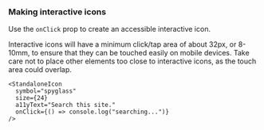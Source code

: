 ### Making interactive icons

Use the `onClick` prop to create an accessible interactive icon.

Interactive icons will have a minimum click/tap area of about 32px, or 8-10mm, to ensure that they can be touched easily on
mobile devices. Take care not to place other elements too close to interactive icons, as the touch area could overlap.

```
<StandaloneIcon
  symbol="spyglass"
  size={24}
  a11yText="Search this site."
  onClick={() => console.log("searching...")}
/>
```
